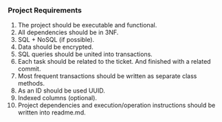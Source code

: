 ### Project Requirements
1. The project should be executable and functional.
2. All dependencies should be in 3NF.
3. SQL + NoSQL (if possible).
4. Data should be encrypted.
5. SQL queries should be united into transactions.
6. Each task should be related to the ticket. And finished with a related
commit.
7. Most frequent transactions should be written as separate class
methods.
8. As an ID should be used UUID.
9. Indexed columns (optional).
10. Project dependencies and execution/operation instructions should be
written into readme.md.
